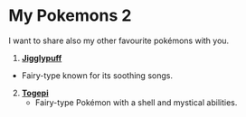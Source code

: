 # My Pokemons 2

I want to share also my other favourite pokémons with you.

1. [**Jigglypuff**](jigglypuff.md)
  - Fairy-type known for its soothing songs.

   
2. [**Togepi**](togepi.md)
   - Fairy-type Pokémon with a shell and mystical abilities.
